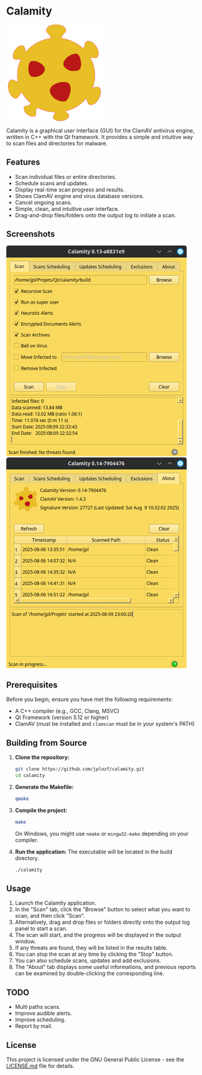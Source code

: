 # Calamity

![Calamity Icon](icons/app_icon.png)

Calamity is a graphical user interface (GUI) for the ClamAV antivirus engine, written in C++ with the Qt framework. It provides a simple and intuitive way to scan files and directories for malware.

## Features

*   Scan individual files or entire directories.
*   Schedule scans and updates.
*   Display real-time scan progress and results.
*   Shows ClamAV engine and virus database versions.
*   Cancel ongoing scans.
*   Simple, clean, and intuitive user interface.
*   Drag-and-drop files/folders onto the output log to initiate a scan.

## Screenshots

![Calamity Screenshot](icons/screenshot_01.png)
![Calamity Screenshot](icons/screenshot_02.png)

## Prerequisites

Before you begin, ensure you have met the following requirements:

*   A C++ compiler (e.g., GCC, Clang, MSVC)
*   Qt Framework (version 5.12 or higher)
*   ClamAV (must be installed and `clamscan` must be in your system's PATH)

## Building from Source

1.  **Clone the repository:**
    ```bash
    git clone https://github.com/jplozf/calamity.git
    cd calamity
    ```

2.  **Generate the Makefile:**
    ```bash
    qmake
    ```

3.  **Compile the project:**
    ```bash
    make
    ```
    On Windows, you might use `nmake` or `mingw32-make` depending on your compiler.

4.  **Run the application:**
    The executable will be located in the build directory.
    ```bash
    ./calamity
    ```

## Usage

1.  Launch the Calamity application.
2.  In the "Scan" tab, click the "Browse" button to select what you want to scan, and then click "Scan".
3.  Alternatively, drag and drop files or folders directly onto the output log panel to start a scan.
4.  The scan will start, and the progress will be displayed in the output window.
5.  If any threats are found, they will be listed in the results table.
6.  You can stop the scan at any time by clicking the "Stop" button.
7.  You can also schedule scans, updates and add exclusions.
8.  The "About" tab displays some useful informations, and previous reports can be examined by double-clicking the corresponding line.

## TODO

*   Multi paths scans.
*   Improve audible alerts.
*   Improve scheduling.
*   Report by mail.

## License

This project is licensed under the GNU General Public License - see the [LICENSE.md](LICENSE.md) file for details.

